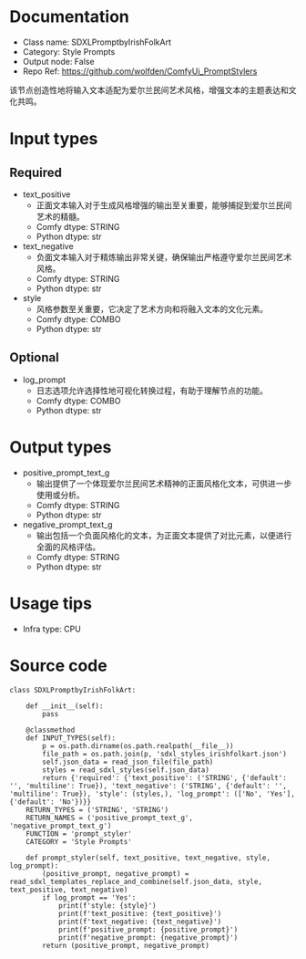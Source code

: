 # Documentation
- Class name: SDXLPromptbyIrishFolkArt
- Category: Style Prompts
- Output node: False
- Repo Ref: https://github.com/wolfden/ComfyUi_PromptStylers

该节点创造性地将输入文本适配为爱尔兰民间艺术风格，增强文本的主题表达和文化共鸣。

# Input types
## Required
- text_positive
    - 正面文本输入对于生成风格增强的输出至关重要，能够捕捉到爱尔兰民间艺术的精髓。
    - Comfy dtype: STRING
    - Python dtype: str
- text_negative
    - 负面文本输入对于精炼输出非常关键，确保输出严格遵守爱尔兰民间艺术风格。
    - Comfy dtype: STRING
    - Python dtype: str
- style
    - 风格参数至关重要，它决定了艺术方向和将融入文本的文化元素。
    - Comfy dtype: COMBO
    - Python dtype: str
## Optional
- log_prompt
    - 日志选项允许选择性地可视化转换过程，有助于理解节点的功能。
    - Comfy dtype: COMBO
    - Python dtype: str

# Output types
- positive_prompt_text_g
    - 输出提供了一个体现爱尔兰民间艺术精神的正面风格化文本，可供进一步使用或分析。
    - Comfy dtype: STRING
    - Python dtype: str
- negative_prompt_text_g
    - 输出包括一个负面风格化的文本，为正面文本提供了对比元素，以便进行全面的风格评估。
    - Comfy dtype: STRING
    - Python dtype: str

# Usage tips
- Infra type: CPU

# Source code
```
class SDXLPromptbyIrishFolkArt:

    def __init__(self):
        pass

    @classmethod
    def INPUT_TYPES(self):
        p = os.path.dirname(os.path.realpath(__file__))
        file_path = os.path.join(p, 'sdxl_styles_irishfolkart.json')
        self.json_data = read_json_file(file_path)
        styles = read_sdxl_styles(self.json_data)
        return {'required': {'text_positive': ('STRING', {'default': '', 'multiline': True}), 'text_negative': ('STRING', {'default': '', 'multiline': True}), 'style': (styles,), 'log_prompt': (['No', 'Yes'], {'default': 'No'})}}
    RETURN_TYPES = ('STRING', 'STRING')
    RETURN_NAMES = ('positive_prompt_text_g', 'negative_prompt_text_g')
    FUNCTION = 'prompt_styler'
    CATEGORY = 'Style Prompts'

    def prompt_styler(self, text_positive, text_negative, style, log_prompt):
        (positive_prompt, negative_prompt) = read_sdxl_templates_replace_and_combine(self.json_data, style, text_positive, text_negative)
        if log_prompt == 'Yes':
            print(f'style: {style}')
            print(f'text_positive: {text_positive}')
            print(f'text_negative: {text_negative}')
            print(f'positive_prompt: {positive_prompt}')
            print(f'negative_prompt: {negative_prompt}')
        return (positive_prompt, negative_prompt)
```